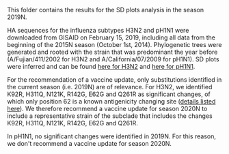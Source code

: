 This folder contains the results for the SD plots analysis in the season 2019N.

HA sequences for the influenza subtypes H3N2 and pH1N1 were downloaded from GISAID on February 15, 2019, including all data from the beginning of the 2015N season (October 1st, 2014).
Phylogenetic trees were generated and rooted with the strain that was predominant the year before (A/Fujian/411/2002 for H3N2 and A/California/07/2009 for pH1N1). SD plots were inferred and can be found [here for H3N2](https://github.com/hzi-bifo/SDplots_VaccineUpdates/blob/master/Recommendation%20in%202019N%20for%202020N/H3N2_2019N.significant_positions.png) and [here for pH1N1](https://github.com/hzi-bifo/SDplots_VaccineUpdates/blob/master/Recommendation%20in%202019N%20for%202020N/pH1N1_2019N.significant_positions.png).

For the recommendation of a vaccine update, only substitutions identified in the current season (i.e. 2019N) are of relevance. For H3N2, we identified K92R, H311Q, N121K, R142G, E62G and Q261R as significant changes, of which only position 62 is a known antigenicity changing site ([details listed here](https://github.com/hzi-bifo/SDplots_VaccineUpdates/blob/master/Antigenicity%20or%20avidity%20changing%20sites.xlsx)). We therefore recommend a vaccine update for season 2020N to include a representative strain of the subclade that includes the changes K92R, H311Q, N121K, R142G, E62G and Q261R.

In pH1N1, no significant changes were identified in 2019N. For this reason, we don't recommend a vaccine update for season 2020N.
